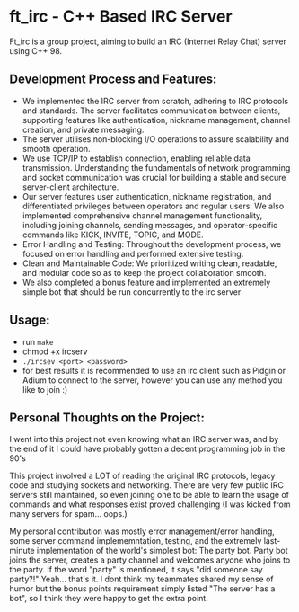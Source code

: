 # ft_irc - C++ Based IRC Server

Ft_irc is a group project, aiming to build an IRC (Internet Relay Chat) server using C++ 98. 

## Development Process and Features:
  - We implemented the IRC server from scratch, adhering to IRC protocols and standards. The server facilitates communication between clients, supporting features like authentication, nickname management, channel creation, and private messaging.
  - The server utilises non-blocking I/O operations to assure scalability and smooth operation.
  - We use TCP/IP to establish connection, enabling reliable data transmission. Understanding the fundamentals of network programming and socket communication was crucial for building a stable and secure server-client architecture.
  - Our server features user authentication, nickname registration, and differentiated privileges between operators and regular users. We also implemented comprehensive channel management functionality, including joining channels, sending messages, and operator-specific commands like KICK, INVITE, TOPIC, and MODE.
  - Error Handling and Testing: Throughout the development process, we focused on error handling and performed extensive testing.
  - Clean and Maintainable Code: We prioritized writing clean, readable, and modular code so as to keep the project collaboration smooth. 
  - We also completed a bonus feature and implemented an extremely simple bot that should be run concurrently to the irc server

## Usage:
  - run `make`
  - chmod +x ircserv
  - `./ircsev <port> <password>`
  - for best results it is recommended to use an irc client such as Pidgin or Adium to connect to the server, however you can use any method you like to join :) 

## Personal Thoughts on the Project:

I went into this project not even knowing what an IRC server was, and by the end of it I could have probably gotten a decent programming job in the 90's

This project involved a LOT of reading the original IRC protocols, legacy code and studying sockets and networking. 
There are very few public IRC servers still maintained, so even joining one to be able to learn the usage of commands and what responses exist proved challenging (I was kicked from many servers for spam... oops.)

My personal contribution was mostly error management/error handling, some server command implememntation, testing, and the extremely last-minute implementation of the world's simplest bot: 
The party bot. Party bot joins the server, creates a party channel and welcomes anyone who joins to the party. If the word "party" is mentioned, it says "did someone say party?!" 
Yeah... that's it. I dont think my teammates shared my sense of humor but the bonus points requirement simply listed "The server has a bot", so I think they were happy to get the extra point. 